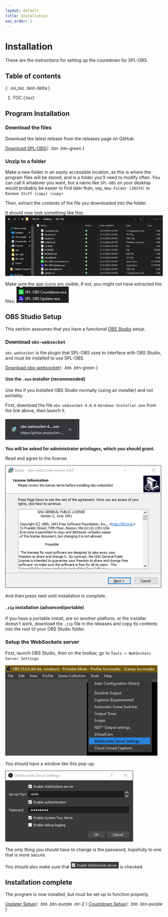 ```yaml
---
layout: default
title: Installation
nav_order: 1
---
```


# Installation
These are the instructions for setting up the countdown for SPL-OBS.

## Table of contents
{: .no_toc .text-delta }
1. TOC
{:toc}

## Program Installation
### Download the files
Download the latest release from the releases page on GitHub:

[Download SPL-OBS](https://github.com/oofdere/SPL-OBS/releases){: .btn .btn-green }

### Unzip to a folder
Make a new folder in an easily accessible location, as this is where the program files will be stored, and is a folder you'll need to modify often. You can call it whatever you want, but a name like `SPL-OBS` on your desktop would probably be easier to find later than, say, `New Folder (18374)` in `Random Stuff (copy) (copy)`.

Then, extract the contents of the file you downloaded into the folder.

It should now look something like this:
![Screenshot of extracted files](assets/extracted.png)

Make sure the app icons are visible, if not, you might not have extracted the files:
![Screenshot of the program executables](assets/extracted_closeup.png)

## OBS Studio Setup
This section asssumes that you have a functional [OBS Studio](https://obsproject.com/) setup.

### Download `obs-websocket`
`obs-websocket` is the plugin that SPL-OBS uses to interface with OBS Studio, and must be installed to use SPL-OBS.

[Download obs-websocket](https://github.com/Palakis/obs-websocket/releases){: .btn .btn-green }


#### Use the `.exe` installer (recommended)
Use this if you installed OBS Studio normally (using an installer) and not portably

First, download the file `obs-websocket-4.8.0-Windows-Installer.exe` from the link above, then launch it.

![Screenshot of downloaded file in Chromium](assets/ws-chrome.png)

**You will be asked for administrator privilages, which you should grant.**

Read and agree to the license.

![Screenshot of license screen in installer](assets/ws-license.png)

And then press next until installation is complete.

#### `.zip` installation (advanced/portable)
If you have a portable install, are on another platform, or the installer doesn't work, download the `.zip` file in the releases and copy its contents into the root of your OBS Studio folder.

### Setup the WebSockets server
First, launch OBS Studio, then on the toolbar, go to `Tools > WebSockets Server Settings`

![Screenshot of OBS toolbar/dropdown](assets/obs-toolbar.png)

You should have a window like this pop-up:

![Screenshot of WebSockets Server Settings](assets/ws-settings.png)

The only thing you should have to change is the password, hopefully to one that is more secure.

You should also make sure that ![ the checkbox that says "Enable WebSockets Server](assets/ws-enable.png) is checked.

## Installation complete
The program is now installed, but must be set up to function properly.

[Updater Setup](updater/setup){: .btn .btn-purple .mr-2 }
[Countdown Setup](countdown/setup){: .btn .btn-purple }